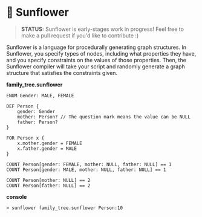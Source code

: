 # 🌻 Sunflower

> **STATUS:** Sunflower is early-stages work in progress! Feel free to make a pull request if you'd like to contribute :)

Sunflower is a language for procedurally generating graph structures. In Sunflower, you specify types of nodes, including what properties they have, and you specify constraints on the values of those properties. Then, the Sunflower compiler will take your script and randomly generate a graph structure that satisfies the constraints given.

**family_tree.sunflower**

```sunflower
ENUM Gender: MALE, FEMALE

DEF Person {
    gender: Gender
    mother: Person? // The question mark means the value can be NULL
    father: Person?
}

FOR Person x {
    x.mother.gender = FEMALE
    x.father.gender = MALE
}

COUNT Person[gender: FEMALE, mother: NULL, father: NULL] == 1
COUNT Person[gender: MALE, mother: NULL, father: NULL] == 1

COUNT Person[mother: NULL] == 2
COUNT Person[father: NULL] == 2
```

**console**

```
> sunflower family_tree.sunflower Person:10
```
